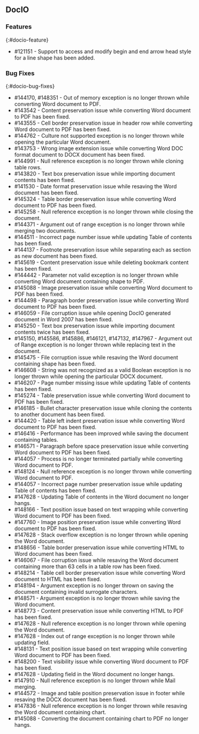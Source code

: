 ## DocIO

### Features
{:#docio-feature}

* \#121151 - Support to access and modify begin and end arrow head style for a line shape has been added.

### Bug Fixes
{:#docio-bug-fixes}

* \#144170, \#148351 - Out of memory exception is no longer thrown while converting Word document to PDF.
* \#143542 - Content preservation issue while converting Word document to PDF has been fixed.
* \#143555 - Cell border preservation issue in header row while converting Word document to PDF has been fixed.
* \#144762 - Culture not supported exception is no longer thrown while opening the particular Word document. 
* \#143753 - Wrong image extension issue while converting Word DOC format document to DOCX document has been fixed.
* \#144991 - Null reference exception is no longer thrown while cloning table rows.
* \#143820 - Text box preservation issue while importing document contents has been fixed.
* \#141530 - Date format preservation issue while resaving the Word document has been fixed.
* \#145324 - Table border preservation issue while converting Word document to PDF has been fixed.
* \#145258 - Null reference exception is no longer thrown while closing the document.
* \#144371 - Argument out of range exception is no longer thrown while merging two documents.
* \#144511 - Incorrect page number issue while updating Table of contents has been fixed.
* \#144137 - Footnote preservation issue while separating each as section as new document has been fixed.
* \#145619 - Content preservation issue while deleting bookmark content has been fixed.
* \#144442 - Parameter not valid exception is no longer thrown while converting Word document containing shape to PDF.
* \#145088 - Image preservation issue while converting Word document to PDF has been fixed.
* \#144498 - Paragraph border preservation issue while converting Word document to PDF has been fixed.
* \#146059 - File corruption issue while opening DocIO generated document in Word 2007 has been fixed.
* \#145250 - Text box preservation issue while importing document contents twice has been fixed.
* \#145150, \#145586, \#145886, \#146121, \#147132, \#147967 - Argument out of Range exception is no longer thrown while replacing text in the document.
* \#145475 - File corruption issue while resaving the Word document containing shape has been fixed.
* \#146608 - String was not recognized as a valid Boolean exception is no longer thrown while opening the particular DOCX document.
* \#146207 - Page number missing issue while updating Table of contents has been fixed.
* \#145274 - Table preservation issue while converting Word document to PDF has been fixed.
* \#146185 - Bullet character preservation issue while cloning the contents to another document has been fixed.
* \#144420 - Table left indent preservation issue while converting Word document to PDF has been fixed.
* \#146416 - Performance has been improved while saving the document containing tables.
* \#146571 - Paragraph before space preservation issue while converting Word document to PDF has been fixed.
* \#144057 - Process is no longer terminated partially while converting Word document to PDF.
* \#148124 - Null reference exception is no longer thrown while converting Word document to PDF.
* \#144057 - Incorrect page number preservation issue while updating Table of contents has been fixed.
* \#147628 - Updating Table of contents in the Word document no longer hangs.
* \#148166 - Text position issue based on text wrapping while converting Word document to PDF has been fixed.
* \#147760 - Image position preservation issue while converting Word document to PDF has been fixed.
* \#147628 - Stack overflow exception is no longer thrown while opening the Word document.
* \#148656 - Table border preservation issue while converting HTML to Word document has been fixed.
* \#146067 - File corruption issue while resaving the Word document containing more than 63 cells in a table row has been fixed.
* \#148214 - Table cell border preservation issue while converting Word document to HTML has been fixed.
* \#148194 - Argument exception is no longer thrown on saving the document containing invalid surrogate characters.
* \#148571 - Argument exception is no longer thrown while saving the Word document.
* \#148773 - Content preservation issue while converting HTML to PDF has been fixed.
* \#147628 - Null reference exception is no longer thrown while opening the Word document.
* \#147628 - Index out of range exception is no longer thrown while updating field.
* \#148131 - Text position issue based on text wrapping while converting Word document to PDF has been fixed.
* \#148200 - Text visibility issue while converting Word document to PDF has been fixed.
* \#147628 - Updating field in the Word document no longer hangs.
* \#147910 - Null reference exception is no longer thrown while Mail merging.
* \#144572 - Image and table position preservation issue in footer while resaving the DOCX document has been fixed.
* \#147836 - Null reference exception is no longer thrown while resaving the Word document containing chart.
* \#145088 - Converting the document containing chart to PDF no longer hangs.
